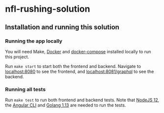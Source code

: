 # nfl-rushing-solution

## Installation and running this solution
### Running the app locally
You will need Make, [Docker](https://www.docker.com/) and [docker-compose](https://docs.docker.com/compose/install/) installed locally to run this project.

Run `make start` to start both the frontend and backend. Navigate to [localhost:8080](http://localhost:8080) to see the frontend, and [localhost:8081/graphql](http://localhost:8081/graphql) to see the backend.

### Running all tests
Run `make test` to run both frontend and backend tests. Note that [NodeJS 12](https://nodejs.org/en/download/package-manager/), the [Angular CLI](https://cli.angular.io/) and [Golang 1.13](https://golang.org/dl/) are needed to run the tests.
